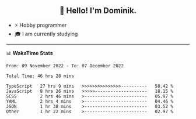 <h2 align="center">👋 Hello! I'm Dominik.</h2>

- ⚡ Hobby programmer
- 🎓 I am currently studying

---
📊 **WakaTime Stats**
<!--START_SECTION:waka-->

```text
From: 09 November 2022 - To: 07 December 2022

Total Time: 46 hrs 28 mins

TypeScript   27 hrs 9 mins   >>>>>>>>>>>>>>>----------   58.42 %
JavaScript   8 hrs 26 mins   >>>>>--------------------   18.15 %
SCSS         2 hrs 46 mins   >------------------------   05.97 %
YAML         2 hrs 4 mins    >------------------------   04.46 %
JSON         1 hr 38 mins    >------------------------   03.52 %
Other        1 hr 22 mins    >------------------------   02.97 %
```

<!--END_SECTION:waka-->
